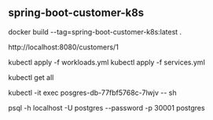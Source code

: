 ## spring-boot-customer-k8s

docker build --tag=spring-boot-customer-k8s:latest .


http://localhost:8080/customers/1

kubectl apply -f workloads.yml
kubectl apply -f services.yml

kubectl get all

kubectl -it exec posgres-db-77fbf5768c-7lwjv  -- sh

psql -h localhost -U postgres --password -p 30001 postgres

